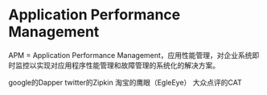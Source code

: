 # Application Performance Management

APM = Application Performance Management，应用性能管理，对企业系统即时监控以实现对应用程序性能管理和故障管理的系统化的解决方案。

google的Dapper
twitter的Zipkin
淘宝的鹰眼（EgleEye）
大众点评的CAT